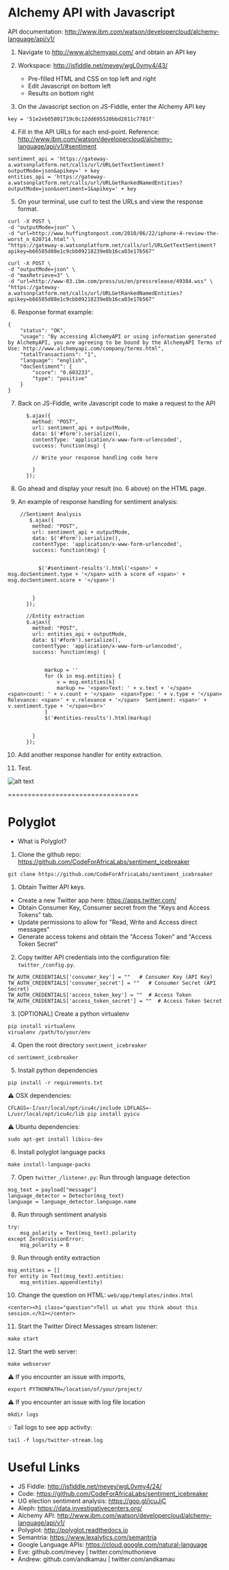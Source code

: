 # Alchemy API with Javascript

API documentation:  http://www.ibm.com/watson/developercloud/alchemy-language/api/v1/

1) Navigate to http://www.alchemyapi.com/ and obtain an API key

2) Workspace:  http://jsfiddle.net/mevey/wgL0vmy4/43/
   - Pre-filled HTML and CSS on top left and right
   - Edit Javascript on bottom left
   - Results on bottom right

3) On the Javascript section on JS-Fiddle, enter the Alchemy API key

```
key = '51e2eb05801719c0c12dd695520bbd2811c7781f'
```

4) Fill in the API URLs for each end-point. Reference: http://www.ibm.com/watson/developercloud/alchemy-language/api/v1/#sentiment

```
sentiment_api = 'https://gateway-a.watsonplatform.net/calls/url/URLGetTextSentiment?outputMode=json&apikey=' + key
entities_api = 'https://gateway-a.watsonplatform.net/calls/url/URLGetRankedNamedEntities?outputMode=json&sentiment=1&apikey=' + key
```

5) On your terminal, use curl to test the URLs and view the response format.
```
curl -X POST \
-d "outputMode=json" \
-d "url=http://www.huffingtonpost.com/2010/06/22/iphone-4-review-the-worst_n_620714.html" \
"https://gateway-a.watsonplatform.net/calls/url/URLGetTextSentiment?apikey=b66585d88e1c9cbb09218239e8b16ca03e17b567"
```


```
curl -X POST \
-d "outputMode=json" \
-d "maxRetrieve=3" \
-d "url=http://www-03.ibm.com/press/us/en/pressrelease/49384.wss" \
"https://gateway-a.watsonplatform.net/calls/url/URLGetRankedNamedEntities?apikey=b66585d88e1c9cbb09218239e8b16ca03e17b567"
```

6) Response format example:
```
{
    "status": "OK",
    "usage": "By accessing AlchemyAPI or using information generated by AlchemyAPI, you are agreeing to be bound by the AlchemyAPI Terms of Use: http://www.alchemyapi.com/company/terms.html",
    "totalTransactions": "1",
    "language": "english",
    "docSentiment": {
        "score": "0.603233",
        "type": "positive"
    }
}
```

7) Back on JS-Fiddle, write Javascript code to make a request to the API

```
	  $.ajax({
	    method: "POST",
	    url: sentiment_api + outputMode,
	    data: $('#form').serialize(),
	    contentType: 'application/x-www-form-urlencoded',
	    success: function(msg) {

		// Write your response handling code here

	    }
	  });

```

8) Go ahead and display your result (no. 6 above) on the HTML page.

9) An example of response handling for sentiment analysis:

```
	//Sentiment Analysis
	   $.ajax({
		method: "POST",
		url: sentiment_api + outputMode,
		data: $('#form').serialize(),
		contentType: 'application/x-www-form-urlencoded',
		success: function(msg) {
		
		
		  $('#sentiment-results').html('<span>' + msg.docSentiment.type + '</span> with a score of <span>' + msg.docSentiment.score + '</span>')
		  
		  
		}
	  });
	  
	  //Entity extraction
	  $.ajax({
		method: "POST",
		url: entities_api + outputMode,
		data: $('#form').serialize(),
		contentType: 'application/x-www-form-urlencoded',
		success: function(msg) {
		
		
			markup = ''
			for (k in msg.entities) {
				v = msg.entities[k]
				markup += '<span>Text: ' + v.text + '</span>  <span>count: ' + v.count + '</span>  <span>Type: ' + v.type + '</span>  Relevance: <span>' + v.relevance + '</span>  Sentiment: <span>' + v.sentiment.type + '</span><br>'
			}
			$('#entities-results').html(markup)
			
			
		}
	  });
```

10) Add another response handler for entity extraction.

11) Test.

![alt text](https://goo.gl/BGLvAg "Test screenshot")

=================================


# Polyglot

* What is Polyglot?

1) Clone the github repo: https://github.com/CodeForAfricaLabs/sentiment_icebreaker

```
git clone https://github.com/CodeForAfricaLabs/sentiment_icebreaker
```


1) Obtain Twitter API keys.

- Create a new Twitter app here: https://apps.twitter.com/
- Obtain Consumer Key, Consumer secret from the "Keys and Access Tokens" tab.
- Update permissions to allow for "Read, Write and Access direct messages"
- Generate access tokens and obtain the "Access Token" and "Access Token Secret"


2) Copy twitter API credentials into the configuration file: `twitter_/config.py`. 

```
TW_AUTH_CREDENTIALS['consumer_key'] = ""   # Consumer Key (API Key)
TW_AUTH_CREDENTIALS['consumer_secret'] = ""   # Consumer Secret (API Secret)
TW_AUTH_CREDENTIALS['access_token_key'] = ""  # Access Token
TW_AUTH_CREDENTIALS['access_token_secret'] = ""  # Access Token Secret
```

3) [OPTIONAL] Create a python virtualenv

```
pip install virtualenv
virualenv /path/to/your/env
```

4) Open the root directory `sentiment_icebreaker`

```
cd sentiment_icebreaker
```

5) Install python dependencies

```
pip install -r requirements.txt
```

:warning: OSX dependencies:
```
CFLAGS=-I/usr/local/opt/icu4c/include LDFLAGS=-L/usr/local/opt/icu4c/lib pip install pyicu
```

:warning: Ubuntu dependencies:
```
sudo apt-get install libicu-dev
```

6) Install polyglot language packs

```
make install-language-packs
```

7) Open `twitter_/listener.py`: Run through language detection
```
msg_text = payload["message"]
language_detector = Detector(msg_text)
language = language_detector.language.name
```

8) Run through sentiment analysis
```
try:
    msg_polarity = Text(msg_text).polarity
except ZeroDivisionError:
    msg_polarity = 0
```

9) Run through entity extraction
```
msg_entities = []
for entity in Text(msg_text).entities:
    msg_entities.append(entity)
```

10) Change the question on HTML: `web/app/templates/index.html`
```
<center><h1 class="question">Tell us what you think about this session.</h1></center>

```

11) Start the Twitter Direct Messages stream listener:
```
make start
```

12) Start the web server:
```
make webserver
```

:warning: If you encounter an issue with imports, 
```
export PYTHONPATH=/location/of/your/project/
```

:warning: If you encounter an issue with log file location
```
mkdir logs
```

:bulb: Tail logs to see app activity:
```
tail -f logs/twitter-stream.log
```




# Useful Links

* JS Fiddle:  http://jsfiddle.net/mevey/wgL0vmy4/24/
* Code: https://github.com/CodeForAfricaLabs/sentiment_icebreaker
* UG election sentiment analysis: https://goo.gl/jcuJjC
* Aleph:  https://data.investigativecenters.org/
* Alchemy API: http://www.ibm.com/watson/developercloud/alchemy-language/api/v1/
* Polyglot:  http://polyglot.readthedocs.io
* Semantria:  https://www.lexalytics.com/semantria
* Google Language APIs:  https://cloud.google.com/natural-language
* Eve: github.com/mevey | twitter.com/muthonieve
* Andrew: github.com/andkamau | twitter.com/andkamau


